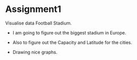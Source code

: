 # Assignment1

Visualise data Football Stadium.

- I am going to figure out the biggest stadium in Europe.

- Also to figure out the Capacity and Latitude for the cities.

- Drawing nice graphs. 

